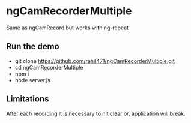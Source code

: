 # ngCamRecorderMultiple
Same as ngCamRecord but works with ng-repeat

## Run the demo

- git clone https://github.com/rahil471/ngCamRecorderMultiple.git
- cd ngCamRecorderMultiple
- npm i
- node server.js


## Limitations
After each recording it is necessary to hit clear or, application will break.
